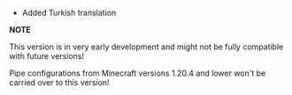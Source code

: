 - Added Turkish translation

**NOTE**

This version is in very early development and might not be fully compatible with future versions!

Pipe configurations from Minecraft versions 1.20.4 and lower won't be carried over to this version!